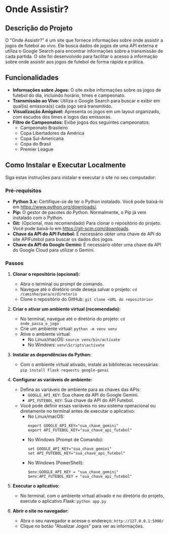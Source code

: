 # Onde Assistir?

## Descrição do Projeto

O "Onde Assistir?" é um site que fornece informações sobre onde assistir a jogos de futebol ao vivo. Ele busca dados de jogos de uma API externa e utiliza o Google Search para encontrar informações sobre a transmissão de cada partida. O site foi desenvolvido para facilitar o acesso à informação sobre onde assistir aos jogos de futebol de forma rápida e prática.

## Funcionalidades

- **Informações sobre Jogos:** O site exibe informações sobre os jogos de futebol do dia, incluindo horário, times e campeonato.
- **Transmissão ao Vivo:** Utiliza o Google Search para buscar e exibir em qual(is) emissora(s) cada jogo será transmitido.
- **Visualização Amigável:** Apresenta os jogos em um layout organizado, com escudos dos times e logos das emissoras.
- **Filtro de Campeonatos:** Exibe jogos dos seguintes campeonatos:
  - Campeonato Brasileiro
  - Copa Libertadores da América
  - Copa Sul-Americana
  - Copa do Brasil
  - Premier League

## Como Instalar e Executar Localmente

Siga estas instruções para instalar e executar o site no seu computador:

### Pré-requisitos

- **Python 3.x:** Certifique-se de ter o Python instalado. Você pode baixá-lo em https://www.python.org/downloads/.
- **Pip:** O gestor de pacotes do Python. Normalmente, o Pip já vem instalado com o Python.
- **Git:** (Opcional, mas recomendado) Para clonar o repositório do projeto. Você pode baixá-lo em https://git-scm.com/downloads.
- **Chave da API do API Futebol:** É necessário obter uma chave de API do site APIFutebol para buscar os dados dos jogos.
- **Chave da API do Google Gemini:** É necessário obter uma chave da API do Google Cloud para utilizar o Gemini.

### Passos

1. **Clonar o repositório (opcional):**
   - Abra o terminal ou prompt de comando.
   - Navegue até o diretório onde deseja salvar o projeto: `cd /caminho/para/o/diretorio`
   - Clone o repositório do GitHub: `git clone <URL do repositório>`

2. **Criar e ativar um ambiente virtual (recomendado):**
   - No terminal, navegue até o diretório do projeto: `cd onde_passa_o_jogo`
   - Crie um ambiente virtual: `python -m venv venv`
   - Ative o ambiente virtual:
     - No Linux/macOS: `source venv/bin/activate`
     - No Windows: `venv\Scripts\activate`

3. **Instalar as dependências do Python:**
   - Com o ambiente virtual ativado, instale as bibliotecas necessárias: `pip install Flask requests google-genai`

4. **Configurar as variáveis de ambiente:**
   - Defina as variáveis de ambiente para as chaves das APIs:
     - `GOOGLE_API_KEY`: Sua chave da API do Google Gemini.
     - `API_FUTEBOL_KEY`: Sua chave da API do API Futebol.
   - Você pode definir essas variáveis no seu sistema operacional ou diretamente no terminal antes de executar o aplicativo:
     - No Linux/macOS: 
       ```
       export GOOGLE_API_KEY="sua_chave_gemini"
       export API_FUTEBOL_KEY="sua_chave_api_futebol"
       ```
     - No Windows (Prompt de Comando): 
       ```
       set GOOGLE_API_KEY="sua_chave_gemini"
       set API_FUTEBOL_KEY="sua_chave_api_futebol"
       ```
     - No Windows (PowerShell): 
       ```
       $env:GOOGLE_API_KEY = "sua_chave_gemini"
       $env:API_FUTEBOL_KEY = "sua_chave_api_futebol"
       ```

5. **Executar o aplicativo:**
   - No terminal, com o ambiente virtual ativado e no diretório do projeto, execute o aplicativo Flask: `python app.py`

6. **Abrir o site no navegador:**
   - Abra o seu navegador e acesse o endereço: `http://127.0.0.1:5000/`
   - Clique no botão "Atualizar Jogos" para ver as informações.